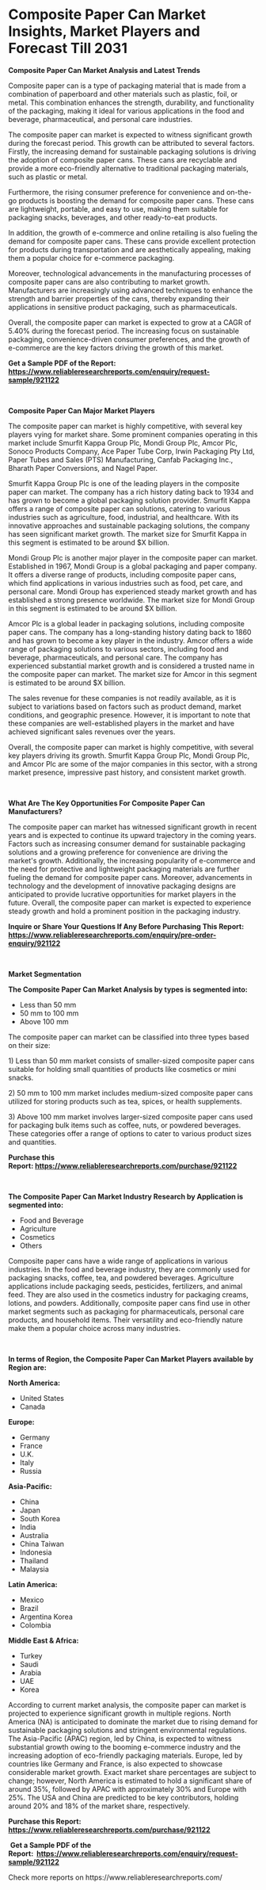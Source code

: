 <p><h1>Composite Paper Can Market Insights, Market Players and Forecast Till 2031</h1></p><p><strong>Composite Paper Can Market Analysis and Latest Trends</strong></p>
<p><p>Composite paper can is a type of packaging material that is made from a combination of paperboard and other materials such as plastic, foil, or metal. This combination enhances the strength, durability, and functionality of the packaging, making it ideal for various applications in the food and beverage, pharmaceutical, and personal care industries.</p><p>The composite paper can market is expected to witness significant growth during the forecast period. This growth can be attributed to several factors. Firstly, the increasing demand for sustainable packaging solutions is driving the adoption of composite paper cans. These cans are recyclable and provide a more eco-friendly alternative to traditional packaging materials, such as plastic or metal.</p><p>Furthermore, the rising consumer preference for convenience and on-the-go products is boosting the demand for composite paper cans. These cans are lightweight, portable, and easy to use, making them suitable for packaging snacks, beverages, and other ready-to-eat products.</p><p>In addition, the growth of e-commerce and online retailing is also fueling the demand for composite paper cans. These cans provide excellent protection for products during transportation and are aesthetically appealing, making them a popular choice for e-commerce packaging.</p><p>Moreover, technological advancements in the manufacturing processes of composite paper cans are also contributing to market growth. Manufacturers are increasingly using advanced techniques to enhance the strength and barrier properties of the cans, thereby expanding their applications in sensitive product packaging, such as pharmaceuticals.</p><p>Overall, the composite paper can market is expected to grow at a CAGR of 5.40% during the forecast period. The increasing focus on sustainable packaging, convenience-driven consumer preferences, and the growth of e-commerce are the key factors driving the growth of this market.</p></p>
<p><strong>Get a Sample PDF of the Report:&nbsp; <a href="https://www.reliableresearchreports.com/enquiry/request-sample/921122">https://www.reliableresearchreports.com/enquiry/request-sample/921122</a></strong></p>
<p>&nbsp;</p>
<p><strong>Composite Paper Can Major Market Players</strong></p>
<p><p>The composite paper can market is highly competitive, with several key players vying for market share. Some prominent companies operating in this market include Smurfit Kappa Group Plc, Mondi Group Plc, Amcor Plc, Sonoco Products Company, Ace Paper Tube Corp, Irwin Packaging Pty Ltd, Paper Tubes and Sales (PTS) Manufacturing, Canfab Packaging Inc., Bharath Paper Conversions, and Nagel Paper.</p><p>Smurfit Kappa Group Plc is one of the leading players in the composite paper can market. The company has a rich history dating back to 1934 and has grown to become a global packaging solution provider. Smurfit Kappa offers a range of composite paper can solutions, catering to various industries such as agriculture, food, industrial, and healthcare. With its innovative approaches and sustainable packaging solutions, the company has seen significant market growth. The market size for Smurfit Kappa in this segment is estimated to be around $X billion.</p><p>Mondi Group Plc is another major player in the composite paper can market. Established in 1967, Mondi Group is a global packaging and paper company. It offers a diverse range of products, including composite paper cans, which find applications in various industries such as food, pet care, and personal care. Mondi Group has experienced steady market growth and has established a strong presence worldwide. The market size for Mondi Group in this segment is estimated to be around $X billion.</p><p>Amcor Plc is a global leader in packaging solutions, including composite paper cans. The company has a long-standing history dating back to 1860 and has grown to become a key player in the industry. Amcor offers a wide range of packaging solutions to various sectors, including food and beverage, pharmaceuticals, and personal care. The company has experienced substantial market growth and is considered a trusted name in the composite paper can market. The market size for Amcor in this segment is estimated to be around $X billion.</p><p>The sales revenue for these companies is not readily available, as it is subject to variations based on factors such as product demand, market conditions, and geographic presence. However, it is important to note that these companies are well-established players in the market and have achieved significant sales revenues over the years.</p><p>Overall, the composite paper can market is highly competitive, with several key players driving its growth. Smurfit Kappa Group Plc, Mondi Group Plc, and Amcor Plc are some of the major companies in this sector, with a strong market presence, impressive past history, and consistent market growth.</p></p>
<p>&nbsp;</p>
<p><strong>What Are The Key Opportunities For Composite Paper Can Manufacturers?</strong></p>
<p><p>The composite paper can market has witnessed significant growth in recent years and is expected to continue its upward trajectory in the coming years. Factors such as increasing consumer demand for sustainable packaging solutions and a growing preference for convenience are driving the market's growth. Additionally, the increasing popularity of e-commerce and the need for protective and lightweight packaging materials are further fueling the demand for composite paper cans. Moreover, advancements in technology and the development of innovative packaging designs are anticipated to provide lucrative opportunities for market players in the future. Overall, the composite paper can market is expected to experience steady growth and hold a prominent position in the packaging industry.</p></p>
<p><strong>Inquire or Share Your Questions If Any Before Purchasing This Report: <a href="https://www.reliableresearchreports.com/enquiry/pre-order-enquiry/921122">https://www.reliableresearchreports.com/enquiry/pre-order-enquiry/921122</a></strong></p>
<p>&nbsp;</p>
<p><strong>Market Segmentation</strong></p>
<p><strong>The Composite Paper Can Market Analysis by types is segmented into:</strong></p>
<p><ul><li>Less than 50 mm</li><li>50 mm to 100 mm</li><li>Above 100 mm</li></ul></p>
<p><p>The composite paper can market can be classified into three types based on their size: </p><p>1) Less than 50 mm market consists of smaller-sized composite paper cans suitable for holding small quantities of products like cosmetics or mini snacks. </p><p>2) 50 mm to 100 mm market includes medium-sized composite paper cans utilized for storing products such as tea, spices, or health supplements. </p><p>3) Above 100 mm market involves larger-sized composite paper cans used for packaging bulk items such as coffee, nuts, or powdered beverages. These categories offer a range of options to cater to various product sizes and quantities.</p></p>
<p><strong>Purchase this Report:&nbsp;<a href="https://www.reliableresearchreports.com/purchase/921122">https://www.reliableresearchreports.com/purchase/921122</a></strong></p>
<p>&nbsp;</p>
<p><strong>The Composite Paper Can Market Industry Research by Application is segmented into:</strong></p>
<p><ul><li>Food and Beverage</li><li>Agriculture</li><li>Cosmetics</li><li>Others</li></ul></p>
<p><p>Composite paper cans have a wide range of applications in various industries. In the food and beverage industry, they are commonly used for packaging snacks, coffee, tea, and powdered beverages. Agriculture applications include packaging seeds, pesticides, fertilizers, and animal feed. They are also used in the cosmetics industry for packaging creams, lotions, and powders. Additionally, composite paper cans find use in other market segments such as packaging for pharmaceuticals, personal care products, and household items. Their versatility and eco-friendly nature make them a popular choice across many industries.</p></p>
<p>&nbsp;</p>
<p><strong>In terms of Region, the Composite Paper Can Market Players available by Region are:</strong></p>
<p>
    <p> <strong> North America: </strong>
        <ul>
            <li>United States</li>
            <li>Canada</li>
        </ul>
        </p> 
    <p> <strong> Europe: </strong>
        <ul>
            <li>Germany</li>
            <li>France</li>
            <li>U.K.</li>
            <li>Italy</li>
            <li>Russia</li>
        </ul>
        </p> 
    <p> <strong> Asia-Pacific: </strong>
        <ul>
            <li>China</li>
            <li>Japan</li>
            <li>South Korea</li>
            <li>India</li>
            <li>Australia</li>
            <li>China Taiwan</li>
            <li>Indonesia</li>
            <li>Thailand</li>
            <li>Malaysia</li>
        </ul>
        </p> 
    <p> <strong> Latin America: </strong>
        <ul>
            <li>Mexico</li>
            <li>Brazil</li>
            <li>Argentina Korea</li>
            <li>Colombia</li>
        </ul>
        </p> 
    <p> <strong> Middle East & Africa: </strong>
        <ul>
            <li>Turkey</li>
            <li>Saudi</li>
            <li>Arabia</li>
            <li>UAE</li>
            <li>Korea</li>
        </ul>
    </p>
    </p>
<p><p>According to current market analysis, the composite paper can market is projected to experience significant growth in multiple regions. North America (NA) is anticipated to dominate the market due to rising demand for sustainable packaging solutions and stringent environmental regulations. The Asia-Pacific (APAC) region, led by China, is expected to witness substantial growth owing to the booming e-commerce industry and the increasing adoption of eco-friendly packaging materials. Europe, led by countries like Germany and France, is also expected to showcase considerable market growth. Exact market share percentages are subject to change; however, North America is estimated to hold a significant share of around 35%, followed by APAC with approximately 30% and Europe with 25%. The USA and China are predicted to be key contributors, holding around 20% and 18% of the market share, respectively.</p></p>
<p><strong>Purchase this Report: <a href="https://www.reliableresearchreports.com/purchase/921122">https://www.reliableresearchreports.com/purchase/921122</a></strong></p>
<p>&nbsp;<strong>Get a Sample PDF of the Report:&nbsp;&nbsp;<a href="https://www.reliableresearchreports.com/enquiry/request-sample/921122">https://www.reliableresearchreports.com/enquiry/request-sample/921122</a></strong></p>
<p><strong></strong></p>
<p>Check more reports on https://www.reliableresearchreports.com/</p>